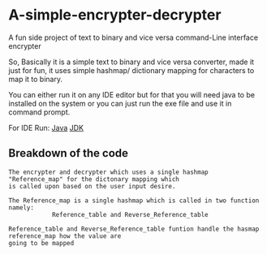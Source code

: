 # A-simple-encrypter-decrypter
A fun side project of text to binary and vice versa command-Line interface encrypter

So, Basically it is a simple text to binary and vice versa converter, made it just for fun, it uses simple hashmap/ dictionary mapping for characters to map it to binary.

You can either run it on any IDE editor but for that you will need java to be installed on the system or you can just run the exe file and use it in command prompt.

 For IDE Run:
 [Java](https://javadl.oracle.com/webapps/download/AutoDL?BundleId=248737_8c876547113c4e4aab3c868e9e0ec572)
 [JDK](https://www.oracle.com/in/java/technologies/downloads/)
                

## Breakdown of the code
    The encrypter and decrypter which uses a single hashmap "Reference_map" for the dictonary mapping which 
    is called upon based on the user input desire.

    The Reference_map is a single hashmap which is called in two function namely:
                Reference_table and Reverse_Reference_table

    Reference_table and Reverse_Reference_table funtion handle the hasmap reference_map how the value are 
    going to be mapped 
    
